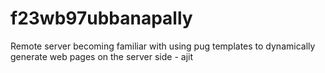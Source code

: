 # f23wb97ubbanapally
Remote server
becoming familiar with using pug templates to dynamically
generate web pages on the server side - ajit
